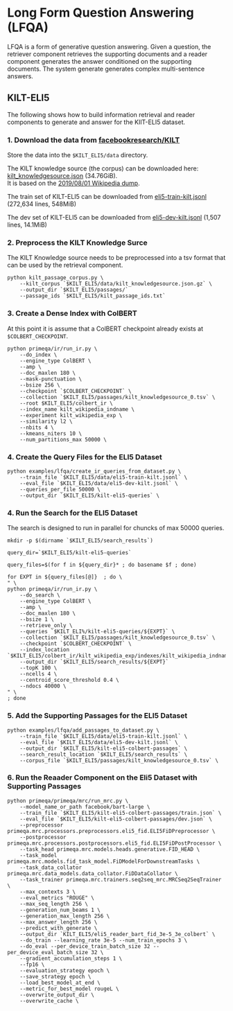 
# Long Form Question Answering (LFQA)

LFQA is a form of generative question answering. Given a question,  the retriever component retrieves the supporting documents and a reader component generates the answer conditioned on the supporting documents.  The system generate generates complex multi-sentence answers. 

## KILT-ELI5

The following shows how to build information retrieval and reader components to generate and answer for the KIlT-ELI5 dataset.

### 1. Download the data from [facebookresearch/KILT](https://github.com/facebookresearch/KILT) 


 Store the data into the `$KILT_ELI5/data` directory.

The KILT knowledge source (the corpus) can be downloaded here: [kilt_knowledgesource.json](http://dl.fbaipublicfiles.com/KILT/kilt_knowledgesource.json) (34.76GiB).<br>
It is based on the [2019/08/01 Wikipedia dump](http://dl.fbaipublicfiles.com/BLINK/enwiki-pages-articles.xml.bz2).<br>

The train set of KILT-ELI5 can be downloaded from [eli5-train-kilt.jsonl](http://dl.fbaipublicfiles.com/KILT/eli5-train-kilt.jsonl) (272,634 lines, 548MiB) 

The dev set of KILT-ELI5 can be downloaded from [eli5-dev-kilt.jsonl](http://dl.fbaipublicfiles.com/KILT/eli5-dev-kilt.jsonl) (1,507 lines, 14.1MiB) 

### 2. Preprocess the KILT Knowledge Surce

The KILT Knowledge source needs to be preprocessed into a tsv format that can be used by the retrieval component.

```
python kilt_passage_corpus.py \
    --kilt_corpus `$KILT_ELI5/data/kilt_knowledgesource.json.gz` \
    --output_dir `$KILT_ELI5/passages/` 
    --passage_ids `$KILT_ELI5/kilt_passage_ids.txt`
```

### 3. Create a Dense Index with ColBERT

At this point it is assume that a ColBERT checkpoint already exists at `$COLBERT_CHECKPOINT`.

```
python primeqa/ir/run_ir.py \
    --do_index \
    --engine_type ColBERT \
    --amp \
    --doc_maxlen 180 \
    --mask-punctuation \
    --bsize 256 \
    --checkpoint `$COLBERT_CHECKPOINT` \
    --collection `$KILT_ELI5/passages/kilt_knowledgesource_0.tsv` \
    --root $KILT_ELI5/colbert_ir \
    --index_name kilt_wikipedia_indname \
    --experiment kilt_wikipedia_exp \
    --similarity l2 \
    --nbits 4 \
    --kmeans_niters 10 \
    --num_partitions_max 50000 \
```

### 4. Create the Query Files for the ELI5 Dataset

```
python examples/lfqa/create_ir_queries_from_dataset.py \
    --train_file `$KILT_ELI5/data/eli5-train-kilt.jsonl` \
    --eval_file `$KILT_ELI5/data/eli5-dev-kilt.jsonl` \
    --queries_per_file 50000 \
    --output_dir `$KILT_ELI5/kilt-eli5-queries` \
```

### 4. Run the Search for the ELI5 Dataset

The search is designed to run in parallel for chuncks of max 50000 queries. 

```
mkdir -p $(dirname `$KILT_ELI5/search_results`)

query_dir=`$KILT_ELI5/kilt-eli5-queries`

query_files=$(for f in ${query_dir}* ; do basename $f ; done)

for EXPT in ${query_files[@]}  ; do \
" \
python primeqa/ir/run_ir.py \
    --do_search \
    --engine_type ColBERT \
    --amp \
    --doc_maxlen 180 \
    --bsize 1 \
    --retrieve_only \
    --queries `$KILT_ELI%/kilt-eli5-queries/${EXPT}` \
    --collection `$KILT_ELI5/passages/kilt_knowledgesource_0.tsv` \
    --checkpoint `$COLBERT_CHECKPOINT` \
    --index_location `$KILT_ELI5/colbert_ir/kilt_wikipedia_exp/indexes/kilt_wikipedia_indname` 
    --output_dir `$KILT_ELI5/search_results/${EXPT}`
    --topK 100 \
    --ncells 4 \
    --centroid_score_threshold 0.4 \
    --ndocs 40000 \
" \
; done
```

### 5. Add the Supporting Passages for the ELI5 Dataset

```
python examples/lfqa/add_passages_to_dataset.py \
    --train_file `$KILT_ELI5/data/eli5-train-kilt.jsonl` \
    --eval_file `$KILT_ELI5/data/eli5-dev-kilt.jsonl` \
    --output_dir `$KILT_ELI5/kilt-eli5-colbert-passages` \
    --search_result_location `$KILT_ELI5/search_results` \
    --corpus_file `$KILT_ELI5/passages/kilt_knowledgesource_0.tsv` \
```

### 6. Run the Reaader Component on the Eli5 Dataset with Supporting Passages

```
python primeqa/primeqa/mrc/run_mrc.py \
    --model_name_or_path facebook/bart-large \
    --train_file `$KILT_ELI5/kilt-eli5-colbert-passages/train.json` \
    --eval_file `$KILT_ELI5/kilt-eli5-colbert-passages/dev.json` \
    --preprocessor primeqa.mrc.processors.preprocessors.eli5_fid.ELI5FiDPreprocessor \
    --postprocessor primeqa.mrc.processors.postprocessors.eli5_fid.ELI5FiDPostProcessor \
    --task_head primeqa.mrc.models.heads.generative.FID_HEAD \
    --task_model primeqa.mrc.models.fid_task_model.FiDModelForDownstreamTasks \
    --task_data_collator primeqa.mrc.data_models.data_collator.FiDDataCollator \
    --task_trainer primeqa.mrc.trainers.seq2seq_mrc.MRCSeq2SeqTrainer \
    --max_contexts 3 \
    --eval_metrics "ROUGE" \
    --max_seq_length 256 \
    --generation_num_beams 1 \
    --generation_max_length 256 \
    --max_answer_length 256 \
    --predict_with_generate \
    --output_dir `KILT_ELI5/eli5_reader_bart_fid_3e-5_3e_colbert` \
    --do_train --learning_rate 3e-5 --num_train_epochs 3 \
    --do_eval --per_device_train_batch_size 32 --per_device_eval_batch_size 32 \
    --gradient_accumulation_steps 1 \
    --fp16 \
    --evaluation_strategy epoch \
    --save_strategy epoch \
    --load_best_model_at_end \
    --metric_for_best_model rougeL \
    --overwrite_output_dir \
    --overwrite_cache \
```